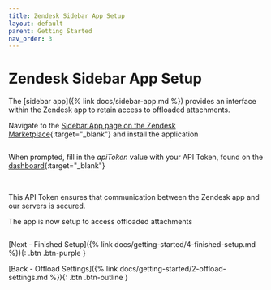 ```yaml
---
title: Zendesk Sidebar App Setup
layout: default
parent: Getting Started
nav_order: 3
---
```


# Zendesk Sidebar App Setup

The [sidebar app]({% link docs/sidebar-app.md %}) provides an interface within the Zendesk app to retain access to offloaded attachments.

Navigate to the [Sidebar App page on the Zendesk Marketplace](https://www.zendesk.com/marketplace/apps/support/1002546/attachment-storage-offload/){:target="_blank"} and install the application


<picture>
  <source type="image/webp" srcset="{{ site.baseurl }}/assets/images/docs/getting-started/zendesk-sidebar/zd-marketplace.webp">
  <img alt="" src="{{ site.baseurl }}/assets/images/docs/getting-started/zendesk-sidebar/zd-marketplace.png">
</picture>

When prompted, fill in the _apiToken_ value with your API Token, found on the [dashboard](https://zd-external-attachment-storage.eh7p.com/dashboard){:target="_blank"}


<picture>
  <source type="image/webp" srcset="{{ site.baseurl }}/assets/images/docs/getting-started/zendesk-sidebar/app-install.webp">
  <img alt="" src="{{ site.baseurl }}/assets/images/docs/getting-started/zendesk-sidebar/app-install.png">
</picture>

<picture>
  <source type="image/webp" srcset="{{ site.baseurl }}/assets/images/docs/getting-started/zendesk-sidebar/dashboard-zd-sidebar-api.webp">
  <img alt="" src="{{ site.baseurl }}/assets/images/docs/getting-started/zendesk-sidebar/dashboard-zd-sidebar-api.png">
</picture>

This API Token ensures that communication between the Zendesk app and our servers is secured.

The app is now setup to access offloaded attachments


<picture>
  <source type="image/webp" srcset="{{ site.baseurl }}/assets/images/docs/getting-started/zendesk-sidebar/offloaded-ticket.webp">
  <img alt="" src="{{ site.baseurl }}/assets/images/docs/getting-started/zendesk-sidebar/offloaded-ticket.png">
</picture>

[Next - Finished Setup]({% link docs/getting-started/4-finished-setup.md %}){: .btn .btn-purple }

[Back - Offload Settings]({% link docs/getting-started/2-offload-settings.md %}){: .btn .btn-outline }